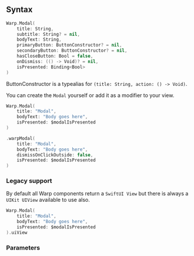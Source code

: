 
## Syntax

```swift example
Warp.Modal(
    title: String,
    subtitle: String? = nil,
    bodyText: String,
    primaryButton: ButtonConstructor? = nil,
    secondaryButton: ButtonConstructor? = nil,
    hasCloseButton: Bool = false,
    onDismiss: (() -> Void)? = nil,
    isPresented: Binding<Bool>
)
```

ButtonConstructor is a typealias for `(title: String, action: () -> Void)`.

You can create the `Modal` yourself or add it as a modifier to your view.

```swift example
Warp.Modal(
    title: "Modal",
    bodyText: "Body goes here",
    isPresented: $modalIsPresented
)

.warpModal(
    title: "Modal",
    bodyText: "Body goes here",
    dismissOnClickOutside: false,
    isPresented: $modalIsPresented
)
```

### Legacy support

By default all Warp components return a `SwiftUI View` but there is always a `UIKit UIView` available to use also.

```swift example
Warp.Modal(
    title: "Modal",
    bodyText: "Body goes here",
    isPresented: $modalIsPresented
).uiView
```

### Parameters

<api-table type=iOS component="Modal" />

